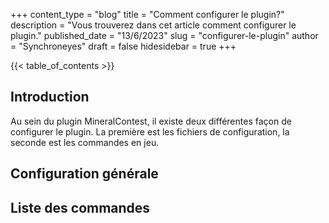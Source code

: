 +++
content_type = "blog"
title = "Comment configurer le plugin?"
description = "Vous trouverez dans cet article comment configurer le plugin."
published_date = "13/6/2023"
slug = "configurer-le-plugin"
author = "Synchroneyes"
draft = false
hidesidebar = true
+++

{{< table_of_contents >}}


## Introduction

Au sein du plugin MineralContest, il existe deux différentes façon de configurer le plugin. La première est les fichiers de configuration, la seconde est les commandes en jeu.

## Configuration générale


## Liste des commandes
